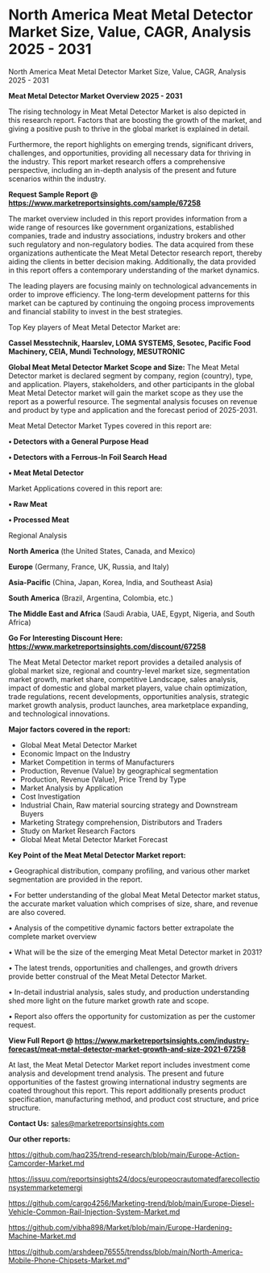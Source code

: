 # North America Meat Metal Detector Market Size, Value, CAGR, Analysis 2025 - 2031
North America Meat Metal Detector Market Size, Value, CAGR, Analysis 2025 - 2031

<Strong> Meat Metal Detector Market Overview 2025 - 2031</strong>

The rising technology in Meat Metal Detector Market is also depicted in this research report. Factors that are boosting the growth of the market, and giving a positive push to thrive in the global market is explained in detail.

Furthermore, the report highlights on emerging trends, significant drivers, challenges, and opportunities, providing all necessary data for thriving in the industry. This report market research offers a comprehensive perspective, including an in-depth analysis of the present and future scenarios within the industry.

<strong>Request Sample Report @ <a href=https://www.marketreportsinsights.com/sample/67258>https://www.marketreportsinsights.com/sample/67258</a></strong>

The market overview included in this report provides information from a wide range of resources like government organizations, established companies, trade and industry associations, industry brokers and other such regulatory and non-regulatory bodies. The data acquired from these organizations authenticate the Meat Metal Detector research report, thereby aiding the clients in better decision making. Additionally, the data provided in this report offers a contemporary understanding of the market dynamics.

The leading players are focusing mainly on technological advancements in order to improve efficiency. The long-term development patterns for this market can be captured by continuing the ongoing process improvements and financial stability to invest in the best strategies.

Top Key players of Meat Metal Detector Market are:

<strong>Cassel Messtechnik, Haarslev, LOMA SYSTEMS, Sesotec, Pacific Food Machinery, CEIA, Mundi Technology, MESUTRONIC</strong>

<strong><b>Global Meat Metal Detector Market Scope and Size:</b></strong>
The Meat Metal Detector market is declared segment by company, region (country), type, and application. Players, stakeholders, and other participants in the global Meat Metal Detector market will gain the market scope as they use the report as a powerful resource. The segmental analysis focuses on revenue and product by type and application and the forecast period of 2025-2031.

Meat Metal Detector Market Types covered in this report are:

<strong>• Detectors with a General Purpose Head

• Detectors with a Ferrous-In Foil Search Head

• Meat Metal Detector</strong>

Market Applications covered in this report are:

<strong>• Raw Meat

• Processed Meat</strong> 

Regional Analysis

<strong>North America</strong> (the United States, Canada, and Mexico)

<strong>Europe</strong> (Germany, France, UK, Russia, and Italy)

<strong>Asia-Pacific</strong> (China, Japan, Korea, India, and Southeast Asia)

<strong>South America</strong> (Brazil, Argentina, Colombia, etc.)

<strong>The Middle East and Africa</strong> (Saudi Arabia, UAE, Egypt, Nigeria, and South Africa)

<strong>Go For Interesting Discount Here: <a href=https://www.marketreportsinsights.com/discount/67258>https://www.marketreportsinsights.com/discount/67258</a></strong>

The Meat Metal Detector market report provides a detailed analysis of global market size, regional and country-level market size, segmentation market growth, market share, competitive Landscape, sales analysis, impact of domestic and global market players, value chain optimization, trade regulations, recent developments, opportunities analysis, strategic market growth analysis, product launches, area marketplace expanding, and technological innovations.

<strong><b>Major factors covered in the report:</b></strong>
<ul>
  <li>Global Meat Metal Detector Market </li>
  <li>Economic Impact on the Industry</li>
  <li>Market Competition in terms of Manufacturers</li>
  <li>Production, Revenue (Value) by geographical segmentation</li>
  <li>Production, Revenue (Value), Price Trend by Type</li>
  <li>Market Analysis by Application</li>
  <li>Cost Investigation</li>
  <li>Industrial Chain, Raw material sourcing strategy and Downstream Buyers</li>
  <li>Marketing Strategy comprehension, Distributors and Traders</li>
  <li>Study on Market Research Factors</li>
  <li>Global Meat Metal Detector Market Forecast</li>
</ul>

<strong><b>Key Point of the Meat Metal Detector Market report:</b></strong>

• Geographical distribution, company profiling, and various other market segmentation are provided in the report.

• For better understanding of the global Meat Metal Detector market status, the accurate market valuation which comprises of size, share, and revenue are also covered.

• Analysis of the competitive dynamic factors better extrapolate the complete market overview

• What will be the size of the emerging Meat Metal Detector market in 2031?

• The latest trends, opportunities and challenges, and growth drivers provide better construal of the Meat Metal Detector Market.

• In-detail industrial analysis, sales study, and production understanding shed more light on the future market growth rate and scope.

• Report also offers the opportunity for customization as per the customer request.

<strong><b>View Full Report @ <a href=https://www.marketreportsinsights.com/industry-forecast/meat-metal-detector-market-growth-and-size-2021-67258>https://www.marketreportsinsights.com/industry-forecast/meat-metal-detector-market-growth-and-size-2021-67258</a></b></strong>


At last, the Meat Metal Detector Market report includes investment come analysis and development trend analysis. The present and future opportunities of the fastest growing international industry segments are coated throughout this report. This report additionally presents product specification, manufacturing method, and product cost structure, and price structure.

<strong>Contact Us:</strong>
sales@marketreportsinsights.com

<strong>Our other reports:</strong>

<a href=https://github.com/haq235/trend-research/blob/main/Europe-Action-Camcorder-Market.md>https://github.com/haq235/trend-research/blob/main/Europe-Action-Camcorder-Market.md</a>

<a href=https://issuu.com/reportsinsights24/docs/europeocrautomatedfarecollectionsystemmarketemergi>https://issuu.com/reportsinsights24/docs/europeocrautomatedfarecollectionsystemmarketemergi</a>

<a href=https://github.com/cargo4256/Marketing-trend/blob/main/Europe-Diesel-Vehicle-Common-Rail-Injection-System-Market.md>https://github.com/cargo4256/Marketing-trend/blob/main/Europe-Diesel-Vehicle-Common-Rail-Injection-System-Market.md</a>

<a href=https://github.com/vibha898/Market/blob/main/Europe-Hardening-Machine-Market.md>https://github.com/vibha898/Market/blob/main/Europe-Hardening-Machine-Market.md</a>

<a href=https://github.com/arshdeep76555/trendss/blob/main/North-America-Mobile-Phone-Chipsets-Market.md>https://github.com/arshdeep76555/trendss/blob/main/North-America-Mobile-Phone-Chipsets-Market.md</a>"
